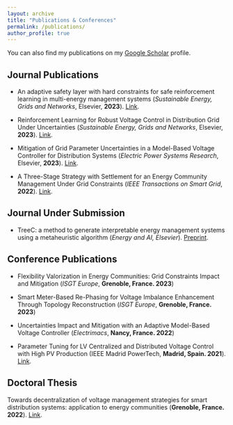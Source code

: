 ```yaml
---
layout: archive
title: "Publications & Conferences"
permalink: /publications/
author_profile: true
---
```


You can also find my publications on my [Google Scholar](https://scholar.google.com/citations?user=pesoiO8AAAAJ&hl=en) profile.

## Journal Publications

* An adaptive safety layer with hard constraints for safe reinforcement learning in multi-energy management systems (_Sustainable Energy, Grids and Networks_, Elsevier, **2023**). [Link](https://doi.org/10.1016/j.segan.2023.101202).

* Reinforcement Learning for Robust Voltage Control in Distribution Grid Under Uncertainties  (_Sustainable Energy, Grids and Networks_, Elsevier, **2023**). [Link](https://www.sciencedirect.com/science/article/pii/S2352467722002041).

* Mitigation of Grid Parameter Uncertainties in a Model-Based Voltage Controller for Distribution Systems (_Electric Power Systems Research_, Elsevier, **2023**). [Link](https://www.sciencedirect.com/science/article/abs/pii/S0378779623001104).

* A Three-Stage Strategy with Settlement for an Energy Community Management Under Grid Constraints (_IEEE Transactions on Smart Grid_, **2022**). [Link](https://ieeexplore.ieee.org/abstract/document/9758051).


## Journal Under Submission

* TreeC: a method to generate interpretable energy management systems using a metaheuristic algorithm (_Energy and AI, Elsevier_). [Preprint](https://arxiv.org/abs/2304.08310).


## Conference Publications

* Flexibility Valorization in Energy Communities: Grid Constraints Impact and Mitigation (_ISGT Europe_, **Grenoble, France. 2023**)

* Smart Meter-Based Re-Phasing for Voltage Imbalance Enhancement Through Topology Reconstruction (_ISGT Europe_, **Grenoble, France. 2023**)

* Uncertainties Impact and Mitigation with an Adaptive Model-Based Voltage Controller (_Electrimacs_, **Nancy, France. 2022**)

* Parameter Tuning for LV Centralized and Distributed Voltage Control with High PV Production (IEEE Madrid PowerTech, **Madrid, Spain. 2021**). [Link](https://ieeexplore.ieee.org/abstract/document/9494802).

## Doctoral Thesis

Towards decentralization of voltage management strategies for smart distribution systems: application to energy communities (**Grenoble, France. 2022**). [Link](https://www.theses.fr/2022GRALT066).


<!-- {% if author.googlescholar %}
  You can also find my articles on <u><a href="{{author.googlescholar}}">my Google Scholar profile</a>.</u>
{% endif %}

{% include base_path %}

{% for post in site.publications reversed %}
  {% include archive-single.html %}
{% endfor %} -->
